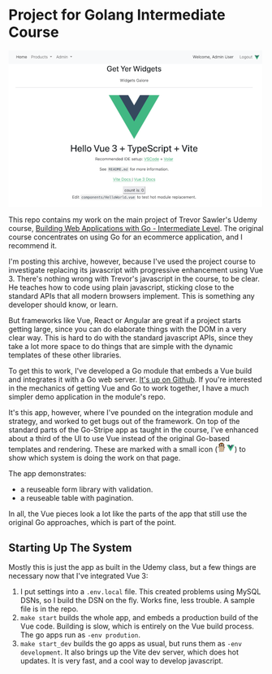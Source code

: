 # Project for Golang Intermediate Course

<img src="./go-stripe-vue.png" alt="go app with vue enhancements" />

This repo contains my work on the main project of Trevor Sawler's Udemy course, [Building Web Applications with Go - Intermediate Level](https://www.udemy.com/course/building-web-applications-with-go-intermediate-level/learn/lecture/27168806#overview). The original course concentrates on using Go for an ecommerce application, and I recommend it.

I'm posting this archive, however, because I've used the project course to investigate replacing its javascript with progressive enhancement using Vue 3. There's nothing wrong with Trevor's javascript in the course, to be clear. He teaches how to code using plain javascript, sticking close to the standard APIs that all modern browsers implement. This is something any developer should know, or learn. 

But frameworks like Vue, React or Angular are great if a project starts getting large, since you can do elaborate things with the DOM in a very clear way. This is hard to do with the standard javascript APIs, since they take a lot more space to do things that are simple with the dynamic templates of these other libraries.

To get this to work, I've developed a Go module that embeds a Vue build and integrates it with a Go web server. [It's up on Github](https://github.com/torenware/vite-go). If you're interested in the mechanics of getting Vue and Go to work together, I have a much simpler demo application in the module's repo.

It's this app, however, where I've pounded on the integration module and strategy, and worked to get bugs out of the framework. On top of the standard parts of the Go-Stripe app as taught in the course, I've enhanced about a third of the UI to use Vue instead of the original Go-based templates and rendering. These are marked with a small icon (<img src="static/images/gopher.svg" alt="gopher icon" width="15px"> <img src="static/images/vue.svg" alt="vue icon" width="15px">) to show which system is doing the work on that page.

The app demonstrates:

* a reuseable form library with validation.
* a reuseable table with pagination.

In all, the Vue pieces look a lot like the parts of the app that still use the original Go approaches, which is part of the point.

## Starting Up The System

Mostly this is just the app as built in the Udemy class, but a few things are necessary now that I've integrated Vue 3:

1. I put settings into a `.env.local` file. This created problems using MySQL DSNs, so I build the DSN on the fly. Works fine, less trouble. A sample file is in the repo.
2. `make start` builds the whole app, and embeds a production build of the Vue code. Building is slow, which is entirely on the Vue build process. The go apps run as `-env prodution`.
3. `make start_dev` builds the go apps as usual, but runs them as `-env development`.  It also brings up the Vite dev server, which does hot updates. It is very fast, and a cool way to develop javascript.




